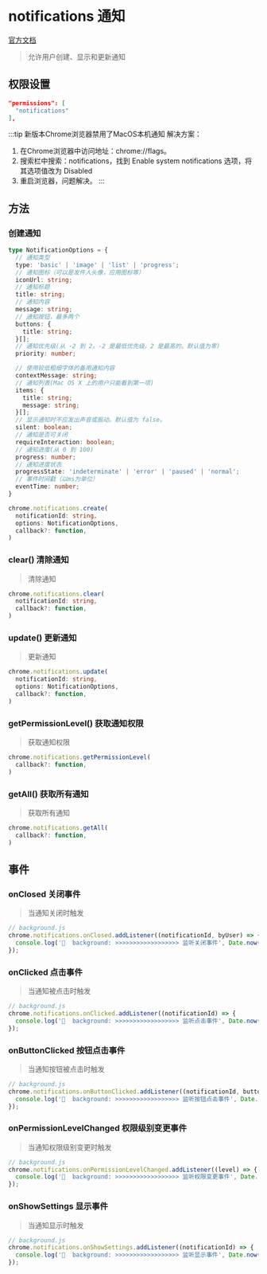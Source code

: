 # notifications 通知
[官方文档](https://developer.chrome.com/docs/extensions/reference/notifications)

> 允许用户创建、显示和更新通知

## 权限设置

```json
"permissions": [
  "notifications"
],
```

:::tip  新版本Chrome浏览器禁用了MacOS本机通知
解决方案： 
1. 在Chrome浏览器中访问地址：chrome://flags。 
2. 搜索栏中搜索：notifications，找到 Enable system notifications 选项，将其选项值改为 Disabled
3. 重启浏览器，问题解决。
:::


## 方法

### 创建通知

```ts
type NotificationOptions = {
  // 通知类型
  type: 'basic' | 'image' | 'list' | 'progress';
  // 通知图标（可以是发件人头像，应用图标等）
  iconUrl: string;
  // 通知标题
  title: string;
  // 通知内容
  message: string;
  // 通知按钮，最多两个
  buttons: {
    title: string;
  }[];
  // 通知优先级(从 -2 到 2。-2 是最低优先级。2 是最高的。默认值为零)
  priority: number;

  // 使用较低粗细字体的备用通知内容
  contextMessage: string;
  // 通知列表(Mac OS X 上的用户只能看到第一项)
  items: {
    title: string;
    message: string;
  }[];
  // 显示通知时不应发出声音或振动。默认值为 false。
  silent: boolean;
  // 通知是否可关闭
  requireInteraction: boolean;
  // 通知进度(从 0 到 100)
  progress: number;
  // 通知进度状态
  progressState: 'indeterminate' | 'error' | 'paused' | 'normal';
  // 事件时间戳（以ms为单位）
  eventTime: number;
}

chrome.notifications.create(
  notificationId: string,
  options: NotificationOptions,
  callback?: function,
)
```


### clear() 清除通知
> 清除通知

```ts
chrome.notifications.clear(
  notificationId: string,
  callback?: function,
)
```


### update() 更新通知
> 更新通知

```ts
chrome.notifications.update(
  notificationId: string,
  options: NotificationOptions,
  callback?: function,
)
```

### getPermissionLevel() 获取通知权限
> 获取通知权限

```ts
chrome.notifications.getPermissionLevel(
  callback?: function,
)
```

### getAll() 获取所有通知
> 获取所有通知

```ts
chrome.notifications.getAll(
  callback?: function,
)
```

## 事件

### onClosed 关闭事件
> 当通知关闭时触发

```js
// background.js
chrome.notifications.onClosed.addListener((notificationId, byUser) => {
  console.log('🍄  background: >>>>>>>>>>>>>>>>>> 监听关闭事件', Date.now(), notificationId, byUser);
});
```

### onClicked 点击事件
> 当通知被点击时触发

```js
// background.js
chrome.notifications.onClicked.addListener((notificationId) => {
  console.log('🍄  background: >>>>>>>>>>>>>>>>>> 监听点击事件', Date.now(), notificationId);
});
```


### onButtonClicked 按钮点击事件
> 当通知按钮被点击时触发

```js
// background.js
chrome.notifications.onButtonClicked.addListener((notificationId, buttonIndex) => {
  console.log('🍄  background: >>>>>>>>>>>>>>>>>> 监听按钮点击事件', Date.now(), notificationId, buttonIndex);
});
```

### onPermissionLevelChanged 权限级别变更事件
> 当通知权限级别变更时触发

```js
// background.js
chrome.notifications.onPermissionLevelChanged.addListener((level) => {
  console.log('🍄  background: >>>>>>>>>>>>>>>>>> 监听权限变更事件', Date.now(), level);
});
```

### onShowSettings 显示事件
> 当通知显示时触发

```js
// background.js
chrome.notifications.onShowSettings.addListener((notificationId) => {
  console.log('🍄  background: >>>>>>>>>>>>>>>>>> 监听显示事件', Date.now(), notificationId);
});
```
